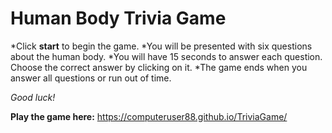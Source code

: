# Human Body Trivia Game

*Click **start** to begin the game. 
*You will be presented with six questions about the human body.
*You will have 15 seconds to answer each question. Choose the correct answer by clicking on it.
*The game ends when you answer all questions or run out of time.

*Good luck!*

**Play the game here:** https://computeruser88.github.io/TriviaGame/
